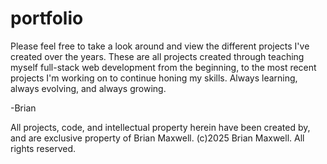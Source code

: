 # portfolio

Please feel free to take a look around and view the different projects I've created over the 
years. These are all projects created through teaching myself full-stack web development from 
the beginning, to the most recent projects I'm working on to continue honing my skills. 
Always learning, always evolving, and always growing.

-Brian

All projects, code, and intellectual property herein have been created by, and are exclusive 
property of Brian Maxwell. (c)2025 Brian Maxwell. All rights reserved.

